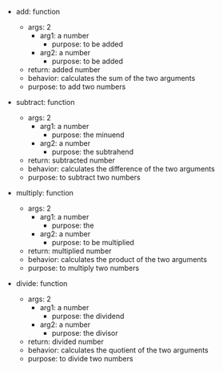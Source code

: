 * add: function
  *  args: 2
       * arg1: a number
           * purpose: to be added
       * arg2: a number
           * purpose: to be added
   * return: added number      
   * behavior: calculates the sum of the two arguments
   * purpose: to add two numbers

* subtract: function
  *  args: 2
       * arg1: a number
           * purpose: the minuend
       * arg2: a number
           * purpose: the subtrahend
   * return: subtracted number      
   * behavior: calculates the difference of the two arguments
   * purpose: to subtract two numbers

* multiply: function
  *  args: 2
       * arg1: a number
           * purpose: the 
       * arg2: a number
           * purpose: to be multiplied
   * return: multiplied number      
   * behavior: calculates the product of the two arguments
   * purpose: to multiply two numbers

* divide: function
  *  args: 2
       * arg1: a number
           * purpose: the dividend
       * arg2: a number
           * purpose: the divisor
   * return: divided number      
   * behavior: calculates the quotient of the two arguments
   * purpose: to divide two numbers
